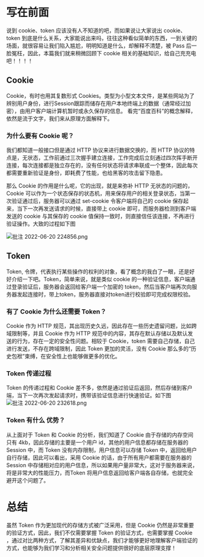 # 写在前面

说到 cookie、token 应该没有人不知道的吧，而如果说让大家说出 cookie、token 到底是什么关系，大家能说出来吗，往往这种看似简单的东西，一到关键的场面，就很容易让我们陷入尴尬，明明知道是什么，却解释不清楚，被 Pass 后一脸冤枉，因此，本篇我们就来稍微回顾下 cookie 相关的基础知识，给自己充充电吧！！！！

## Cookie

Cookie，有时也用其复数形式 Cookies。类型为小型文本文件，是某些网站为了辨别用户身份，进行Session跟踪而储存在用户本地终端上的数据（通常经过加密），由用户客户端计算机暂时或永久保存的信息。 看完“百度百科”的概念解释，依然是流于文字，我们来从原理方面解释下。

### 为什么要有 Cookie 呢？

我们都知道一般接口但是通过 HTTP 协议来进行数据交换的，而 HTTP 协议的特点是，无状态，工作前通过三次握手建立连接，工作完成后立刻通过四次挥手断开连接，每次连接都是独立存在的，没有任何状态将请求串联成一个整体，因此每次都需要重新验证是身份，即耗费了性能，也给黑客的攻击留下隐患。

那么 Cookie 的作用是什么呢，它的出现，就是来弥补 HTTP 无状态的问题的，Cookie 可以作为一个状态保存的状态机，用来保存用户的相关登录状态，当第一次验证通过后，服务器可以通过 set-cookie 令客户端将自己的 cookie  保存起来，当下一次再发送请求的时候，直接带上 cookie 即可，而服务器检测到客户端发送的 cookie 与其保存的 cookie 值保持一致时，则直接信任该连接，不再进行验证操作。大致的过程如下图

![批注 2022-06-20 224856.png](https://p3-juejin.byteimg.com/tos-cn-i-k3u1fbpfcp/4210970fd4f641ce860eccfde440e16d~tplv-k3u1fbpfcp-zoom-in-crop-mark:4536:0:0:0.awebp?)

## Token

Token, 令牌，代表执行某些操作的权利的对象，看了概念的我白了一眼，还是好好介绍一下吧。Token，简单来说，就是类似 cookie 的一种验证信息，客户端通过登录验证后，服务器会返回给客户端一个加密的 token，然后当客户端再次向服务器发起连接时，带上token，服务器直接对token进行校验即可完成权限校验。

### 有了 Cookie 为什么还需要 Token？

Cookie 作为 HTTP 规范，其出现历史久远，因此存在一些历史遗留问题，比如跨域限制等，并且 Cookie 作为 HTTP 规范中的内容，其存在默认存储以及默认发送的行为，存在一定的安全性问题。相较于 Cookie，token 需要自己存储，自己进行发送，不存在跨域限制，因此 Token 更加的灵活，没有 Cookie 那么多的“历史包袱”束缚，在安全性上也能够做更多的优化。

### Token 传递过程

Token 的传递过程和 Cookie 差不多，依然是通过验证后返回，然后存储到客户端，当下一次再次发起请求时，携带该验证信息进行快速验证。如下图 ![批注 2022-06-20 232618.png](https://p6-juejin.byteimg.com/tos-cn-i-k3u1fbpfcp/126f7a69cf6c43e7bd413a9f520b0d10~tplv-k3u1fbpfcp-zoom-in-crop-mark:4536:0:0:0.awebp?)

### Token 有什么 优势？

从上面对于 Token 和 Cookie 的分析，我们知道了 Cookie 由于存储的内存空间只有 4kb，因此存储的主要是一个用户 id，其他的用户信息都存储在服务器的 Session 中，而 Token 没有内存限制，用户信息可以存储 Token 中，返回给用户自行存储，因此可以看出，采用 Cookie 的话，由于所有用户都需要在服务器的 Session 中存储相对应的用户信息，所以如果用户量非常大，这对于服务器来说，将是非常大的性能压力，而Token 将用户信息返回给客户端各自存储，也就完全避开这个问题了。

# 总结

虽然 Token 作为更加现代的存储方式被广泛采用，但是 Cookie 仍然是非常重要的验证方式，因此，我们不仅需要掌握 Token 的验证方式，也需要掌握 Cookie ，通过对比两种方式，了解其差异和优缺点，我们才能够更好地理解客户端验证的方式，也能够为我们学习和分析相关安全问题提供很好的底层原理支撑！

